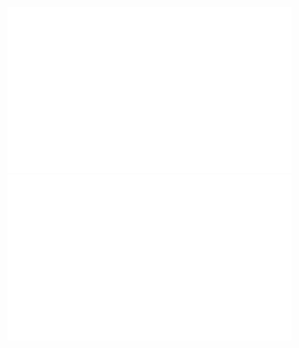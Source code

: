![](https://github.com/artemis21/my-github-stats/blob/master/generated/overview.svg)
![](https://github.com/artemis21/my-github-stats/blob/master/generated/languages.svg)

